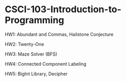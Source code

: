 # CSCI-103-Introduction-to-Programming

HW1: Abundant and Commas, Hailstone Conjecture


HW2: Twenty-One


HW3: Maze Solver (BFS)


HW4: Connected Component Labeling


HW5: BigInt Library, Decipher 



